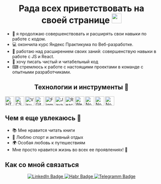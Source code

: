 
<h1 align="center">Рада всех приветствовать на своей странице  
<img src="https://github.com/blackcater/blackcater/raw/main/images/Hi.gif" height="32"/></h1>

- 🔎 я продолжаю совершенствовать и расширять свои навыки по работе с кодом.
- 💻 окончила курс Яндекс Практикума по Веб-разработке. 
- 💼 работаю над расширением своих заний: совершенствую навыки в работе с JS и React.
- 🤗 хочу писать чистый и читабельный код
- ⌨ стремлюсь к работе с настоящими проектами в команде с опытными разработчиками.

<h2 align="center">Технологии и инструменты 🔧</h2> 

<img align = 'left' alt ='HTML' width ='30px' src ='https://upload.wikimedia.org/wikipedia/commons/thumb/3/38/HTML5_Badge.svg/1024px-HTML5_Badge.svg.png'>
<img align = 'left' alt ='CSS' width ='30px' src ='https://cdn.pixabay.com/photo/2016/11/19/23/00/css3-1841590_1280.png'>
<img align = 'left' alt ='VisualStudioCode' width ='30px' src ='https://miro.medium.com/max/1200/1*AmHbL-hnvRD6JJGruVu64A.png'>
<img align = 'left' alt ='GitHub' width ='30px' src ='https://avatars.mds.yandex.net/i?id=ee4313d305f77272934966bbb7fff6b3-5507408-images-thumbs&n=13'>
<img align = 'left' alt ='Figma' width ='30px' src ='https://camo.githubusercontent.com/e228fb3f80e8c19d478460aed0a4562c76b1363a4d33bba2f75e1914fb4dae48/68747470733a2f2f342e62702e626c6f6773706f742e636f6d2f2d4c694a5a35493845374b382f5849655f47654935676c492f41414141414141414975772f34417775386a3872305038544b42587a797879736c484566706c4f6c4b392d3651434b34424741595943772f73313630302f69636f6e2532426669676d61253242766563746f722e706e67'>
<img align = 'left' alt ='JavaScript' width ='30px' src ='https://www.cischool.ru/wp-content/uploads/2021/04/Depositphotos_41138921_l-2015.jpg'>
<img align = 'left' alt ='React' width ='30px' src ='https://magantigroupllc.com/images/tech-logos/react-native.png'>
<img align = 'left' alt ='Webpack' width ='30px' src ='https://depix.ru/uploads/Page/246/webpack.svg'>
<img align = 'left' alt ='Node' width ='30px' src ='https://green-api.com/integrations/img/nodejs.png'>
<img align = 'left' alt ='Node' width ='30px' src ='https://www.nesabamedia.com/wp-content/uploads/2018/12/Postman-Logo-1.png'> 
<img  alt ='Node' width ='30px' src ='https://w1.pngwing.com/pngs/711/379/png-transparent-green-grass-mongodb-database-documentoriented-database-dashboard-nosql-bson-javascript-thumbnail.png'>
<br/>  





## Чем я еще увлекаюсь 💖

- 📚 Мне нравится читать книги 
- 🏃 Люблю спорт и активный отдых
- 🌍 Особая любовь к путешествиям
- Мне просто нравится жизнь во всех ее проявлениях! 🤗

## Как со мной связаться

<div id="badges" align="center">
  <a href="https://www.linkedin.com/in/linakrivosheina7227/">
    <img src="https://img.shields.io/badge/LinkedIn-blue?style=for-the-badge&logo=linkedin&logoColor=white" alt="LinkedIn Badge"/>
  </a>
  <a href="https://career.habr.com/elena-krivosheina8">
    <img src="https://img.shields.io/badge/Habr-green?style=for-the-badge&logo=habr&logoColor=white" alt="Habr Badge"/>
  </a>
  <a href="https://t.me/Lena_Krivosheina">
    <img src="https://img.shields.io/badge/Telegramm-blue?style=for-the-badge&logo=telegramm&logoColor=white" alt="Telegramm Badge"/>
  </a>
</div>
<div id="views" align="center">
  <img src="https://komarev.com/ghpvc/?username=Lina7227&style=flat-square&color=blue" alt="" align="center"/>
</div>
